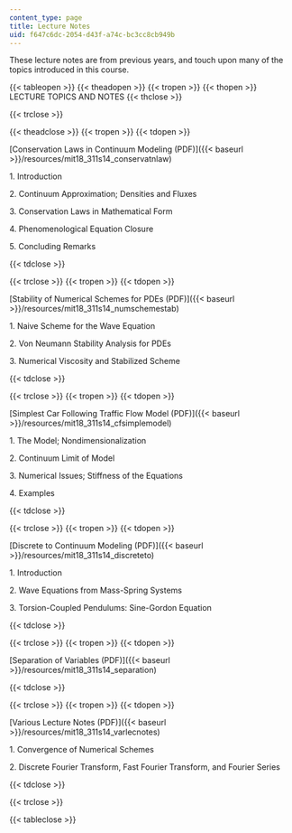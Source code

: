 ```yaml
---
content_type: page
title: Lecture Notes
uid: f647c6dc-2054-d43f-a74c-bc3cc8cb949b
---
```


These lecture notes are from previous years, and touch upon many of the topics introduced in this course.

{{< tableopen >}}
{{< theadopen >}}
{{< tropen >}}
{{< thopen >}}
LECTURE TOPICS AND NOTES
{{< thclose >}}

{{< trclose >}}

{{< theadclose >}}
{{< tropen >}}
{{< tdopen >}}


[Conservation Laws in Continuum Modeling (PDF)]({{< baseurl >}}/resources/mit18_311s14_conservatnlaw)

1\. Introduction

2\. Continuum Approximation; Densities and Fluxes

3\. Conservation Laws in Mathematical Form

4\. Phenomenological Equation Closure

5\. Concluding Remarks


{{< tdclose >}}

{{< trclose >}}
{{< tropen >}}
{{< tdopen >}}


[Stability of Numerical Schemes for PDEs (PDF)]({{< baseurl >}}/resources/mit18_311s14_numschemestab)

1\. Naive Scheme for the Wave Equation

2\. Von Neumann Stability Analysis for PDEs

3\. Numerical Viscosity and Stabilized Scheme


{{< tdclose >}}

{{< trclose >}}
{{< tropen >}}
{{< tdopen >}}


[Simplest Car Following Traffic Flow Model (PDF)]({{< baseurl >}}/resources/mit18_311s14_cfsimplemodel)

1\. The Model; Nondimensionalization

2\. Continuum Limit of Model

3\. Numerical Issues; Stiffness of the Equations

4\. Examples


{{< tdclose >}}

{{< trclose >}}
{{< tropen >}}
{{< tdopen >}}


[Discrete to Continuum Modeling (PDF)]({{< baseurl >}}/resources/mit18_311s14_discreteto)

1\. Introduction

2\. Wave Equations from Mass-Spring Systems

3\. Torsion-Coupled Pendulums: Sine-Gordon Equation


{{< tdclose >}}

{{< trclose >}}
{{< tropen >}}
{{< tdopen >}}


[Separation of Variables (PDF)]({{< baseurl >}}/resources/mit18_311s14_separation)


{{< tdclose >}}

{{< trclose >}}
{{< tropen >}}
{{< tdopen >}}


[Various Lecture Notes (PDF)]({{< baseurl >}}/resources/mit18_311s14_varlecnotes)

1\. Convergence of Numerical Schemes

2\. Discrete Fourier Transform, Fast Fourier Transform, and Fourier Series


{{< tdclose >}}

{{< trclose >}}

{{< tableclose >}}